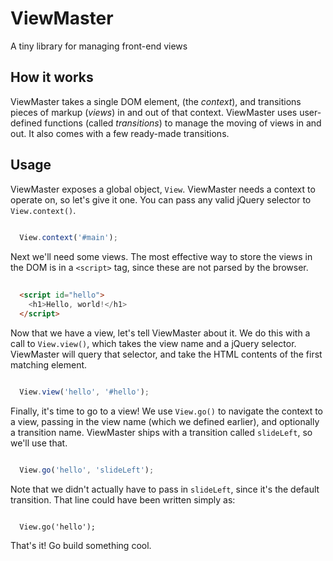 # ViewMaster

A tiny library for managing front-end views


## How it works

ViewMaster takes a single DOM element, (the *context*), and transitions pieces of markup (*views*) in and out of that context.  ViewMaster uses user-defined functions (called *transitions*) to manage the moving of views in and out.  It also comes with a few ready-made transitions.


## Usage

ViewMaster exposes a global object, `View`. ViewMaster needs a context to operate on, so let's give it one. You can pass any valid jQuery selector to `View.context()`.

```javascript
  
  View.context('#main');

```


Next we'll need some views.  The most effective way to store the views in the DOM is in a `<script>` tag, since these are not parsed by the browser.

```html
  
  <script id="hello">
    <h1>Hello, world!</h1>
  </script>

```

Now that we have a view, let's tell ViewMaster about it.  We do this with a call to `View.view()`, which takes the view name and a jQuery selector.  ViewMaster will query that selector, and take the HTML contents of the first matching element.

```javascript

  View.view('hello', '#hello');

```

Finally, it's time to go to a view!  We use `View.go()` to navigate the context to a view, passing in the view name (which we defined earlier), and optionally a transition name.  ViewMaster ships with a transition called `slideLeft`, so we'll use that.

```javascript

  View.go('hello', 'slideLeft');

```

Note that we didn't actually have to pass in `slideLeft`, since it's the default transition.  That line could have been written simply as: 

```

  View.go('hello');

```

That's it!  Go build something cool.
